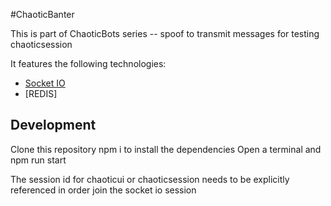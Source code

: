 #ChaoticBanter

This is part of ChaoticBots series -- spoof to transmit messages for testing
chaoticsession


It features the following technologies:

* [Socket IO](http://socket.io)
* [REDIS]

## Development

Clone this repository
npm i to install the dependencies
Open a terminal and npm run start

The session id for chaoticui or chaoticsession needs to be explicitly referenced in order
join the socket io session
